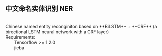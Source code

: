 ## 中文命名实体识别 NER
<br>
Chinese named entity reconginiton based on **BiLSTM** + **CRF** (a birectional LSTM neural network with a CRF layer)
<br>
Requirements: <br>
&emsp;&emsp;Tensorflow >= 1.2.0 <br>
&emsp;&emsp;jieba
